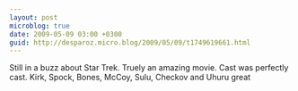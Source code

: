 ```yaml
---
layout: post
microblog: true
date: 2009-05-09 03:00 +0300
guid: http://desparoz.micro.blog/2009/05/09/t1749619661.html
---
```

Still in a buzz about Star Trek. Truely an amazing movie. Cast was perfectly cast. Kirk, Spock, Bones, McCoy, Sulu, Checkov and Uhuru great
